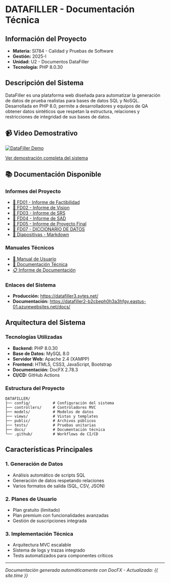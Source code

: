 # DATAFILLER - Documentación Técnica

## Información del Proyecto
- **Materia:** SI784 - Calidad y Pruebas de Software
- **Gestión:** 2025-I
- **Unidad:** U2 - Documentos DataFiller
- **Tecnología:** PHP 8.0.30

## Descripción del Sistema

DataFiller es una plataforma web diseñada para automatizar la generación de datos de prueba realistas para bases de datos SQL y NoSQL. Desarrollada en PHP 8.0, permite a desarrolladores y equipos de QA obtener datos sintéticos que respetan la estructura, relaciones y restricciones de integridad de sus bases de datos.

## 📹 Video Demostrativo

[![DataFiller Demo](https://img.youtube.com/vi/SzGoWlZsskU/0.jpg)](https://youtu.be/0Y12wd3FXlg)

[Ver demostración completa del sistema](https://youtu.be/0Y12wd3FXlg)

## 📚 Documentación Disponible

### Informes del Proyecto
- [📄 FD01 - Informe de Factibilidad](informes/fd01-informe-factibilidad.md)
- [📄 FD02 - Informe de Vision](informes/fd02-informe-vision.md)
- [📄 FD03 - Informe de SRS](informes/fd03-informe-srs.md)
- [📄 FD04 - Informe de SAD](informes/fd04-informe-sad.md)
- [📄 FD05 - Informe de Proyecto Final](informes/fd05-informe-final.md)
- [📄 FD07 - DICCIONARIO DE DATOS](informes/DICCIONARIO_DE_DATOS.md)
- [📄 Diapositivas - Markdown](informes/markdown.md)


### Manuales Técnicos
- [📖 Manual de Usuario](manual/user-manual.md)
- [🔧 Documentación Técnica](manual/technical.md)
- [📋 Informe de Documentación](manual/fd05-informe.md)

### Enlaces del Sistema
- **Producción:** https://datafiller3.sytes.net/
- **Documentación:** https://datafiller2-b2cbeph0h3a3hfgy.eastus-01.azurewebsites.net/docs/

## Arquitectura del Sistema

### Tecnologías Utilizadas
- **Backend:** PHP 8.0.30
- **Base de Datos:** MySQL 8.0
- **Servidor Web:** Apache 2.4 (XAMPP)
- **Frontend:** HTML5, CSS3, JavaScript, Bootstrap
- **Documentación:** DocFX 2.78.3
- **CI/CD:** GitHub Actions

### Estructura del Proyecto
```
DATAFILLER/
├── config/          # Configuración del sistema
├── controllers/     # Controladores MVC
├── models/          # Modelos de datos  
├── views/           # Vistas y templates
├── public/          # Archivos públicos
├── tests/           # Pruebas unitarias
├── docs/            # Documentación técnica
└── .github/         # Workflows de CI/CD
```

## Características Principales

### 1. Generación de Datos
- Análisis automático de scripts SQL
- Generación de datos respetando relaciones
- Varios formatos de salida (SQL, CSV, JSON)

### 2. Planes de Usuario
- Plan gratuito (limitado)
- Plan premium con funcionalidades avanzadas
- Gestión de suscripciones integrada

### 3. Implementación Técnica
- Arquitectura MVC escalable
- Sistema de logs y trazas integrado
- Tests automatizados para componentes críticos

---

*Documentación generada automáticamente con DocFX - Actualizada: {{ site.time }}*